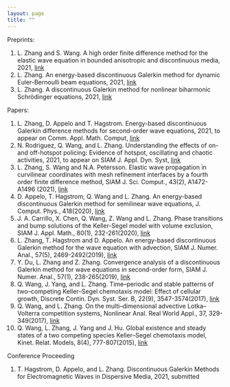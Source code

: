 ```yaml
---
layout: page
title: ""
---
```


Preprints:
1. L. Zhang and S. Wang. A high order finite difference method for the elastic wave equation in bounded anisotropic and discontinuous media, 2021, [link](https://arxiv.org/abs/2105.11515)
2. L. Zhang. An energy-based discontinuous Galerkin method for dynamic Euler-Bernoulli beam equations, 2021, [link](https://arxiv.org/abs/2109.07033)
3. L. Zhang. A discontinuous Galerkin method for nonlinear biharmonic Schrödinger equations, 2021, [link](https://arxiv.org/abs/2109.07034)

Papers:
1. L. Zhang, D. Appelo and T. Hagstrom. Energy-based discontinuous Galerkin difference methods for second-order wave equations, 2021, to appear on Comm. Appl. Math. Comput, [link](https://arxiv.org/abs/2105.01722)
2. N. Rodriguez, Q. Wang, and L. Zhang. Understanding the effects of on- and off-hotspot policing: Evidence of hotspot, oscillating and chaotic activities, 2021, to appear on SIAM J. Appl. Dyn. Syst, [link](https://epubs.siam.org/doi/abs/10.1137/20M1339702?journalCode=sjoce3)
3. L. Zhang, S. Wang and N.A. Petersson. Elastic wave propagation in curvilinear coordinates with mesh refinement interfaces by a fourth order finite difference method, SIAM J. Sci. Comput., 43(2), A1472-A1496 (2021), [link](https://epubs.siam.org/doi/abs/10.1137/20M1339702?journalCode=sjoce3)
4. D. Appelo, T. Hagstrom, Q. Wang and L. Zhang. An energy-based discontinuous Galerkin method for semilinear wave equations, J. Comput. Phys., 418(2020), [link](https://www.sciencedirect.com/science/article/pii/S002199912030382X?via%3Dihub)
5. J. A. Carrillo, X. Chen, Q. Wang, Z. Wang and L. Zhang. Phase transitions and bump solutions of the Keller-Segel model with volume exclusion, SIAM J. Appl. Math., 80(1), 232-261(2020), [link](https://epubs.siam.org/doi/abs/10.1137/19M125827X)
6. L. Zhang, T. Hagstrom and D. Appelo. An energy-based discontinuous Galerkin method for the wave equation with advection, SIAM J. Numer. Anal., 57(5), 2469-2492(2019), [link](https://epubs.siam.org/doi/abs/10.1137/19M1242720)
7. Y. Du, L. Zhang and Z. Zhang. Convergence analysis of a discontinuous Galerkin method for wave equations in second-order form, SIAM J. Numer. Anal., 57(1), 238-265(2019), [link](https://epubs.siam.org/doi/abs/10.1137/18M1190495)
8. Q. Wang, J. Yang, and L. Zhang. Time–periodic and stable patterns of two–competing Keller–Segel chemotaxis model: Effect of cellular growth, Discrete Contin. Dyn. Syst. Ser. B, 22(9), 3547-3574(2017), [link](http://www.aimsciences.org/journals/displayArticlesnew.jsp?paperID=14353)
9. Q. Wang, and L. Zhang. On the multi–dimensional advective Lotka–Volterra competition systems, Nonlinear Anal. Real World Appl., 37, 329-349(2017), [link](https://www.sciencedirect.com/science/article/pii/S1468121817300342)
10. Q. Wang, L. Zhang, J. Yang and J. Hu. Global existence and steady states of a two competing species Keller–Segel chemotaxis model, Kinet. Relat. Models, 8(4), 777-807(2015), [link](http://www.aimsciences.org/article/doi/10.3934/krm.2015.8.777)

Conference Proceeding
1. T. Hagstrom, D. Appelo, and L. Zhang. Discontinuous Galerkin Methods for Electromagnetic Waves in Dispersive Media, 2021, submitted
